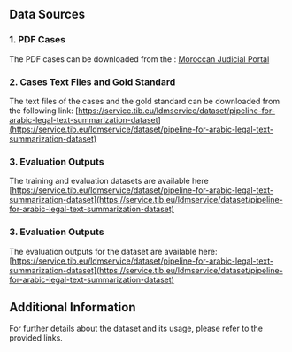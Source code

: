 
## Data Sources

### 1. PDF Cases
The PDF cases can be downloaded from the :
[Moroccan Judicial Portal](https://juriscassation.cspj.ma/en)

### 2. Cases Text Files and Gold Standard
The text files of the cases and the gold standard can be downloaded from the following link:
[https://service.tib.eu/ldmservice/dataset/pipeline-for-arabic-legal-text-summarization-dataset](https://service.tib.eu/ldmservice/dataset/pipeline-for-arabic-legal-text-summarization-dataset)

### 3. Evaluation Outputs
The training and evaluation datasets are available here
[https://service.tib.eu/ldmservice/dataset/pipeline-for-arabic-legal-text-summarization-dataset](https://service.tib.eu/ldmservice/dataset/pipeline-for-arabic-legal-text-summarization-dataset)

### 3. Evaluation Outputs
The evaluation outputs for the dataset are available here:
[https://service.tib.eu/ldmservice/dataset/pipeline-for-arabic-legal-text-summarization-dataset](https://service.tib.eu/ldmservice/dataset/pipeline-for-arabic-legal-text-summarization-dataset)

## Additional Information
For further details about the dataset and its usage, please refer to the provided links.

